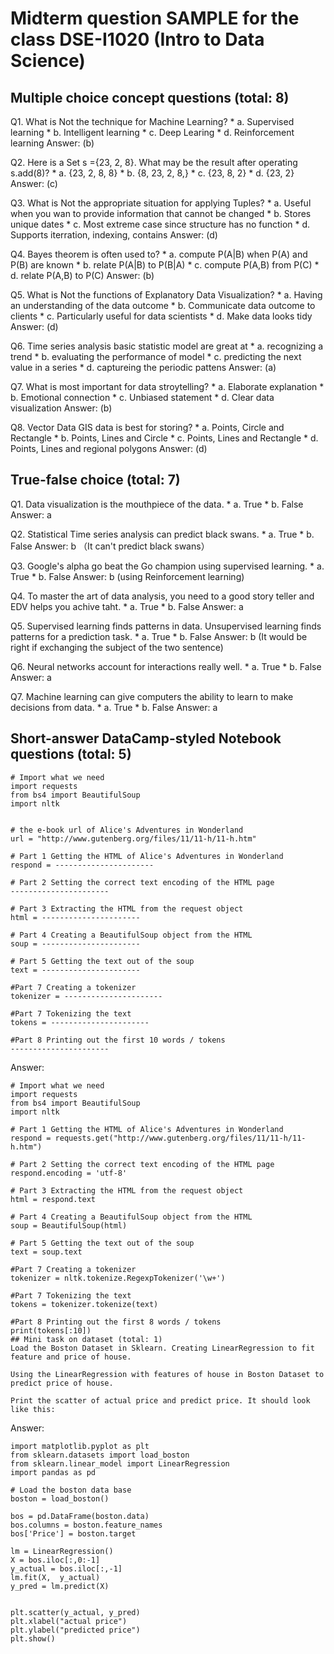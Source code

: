 # Midterm question SAMPLE for the class DSE-I1020 (Intro to Data Science) 
## Multiple choice concept questions (total: 8)
Q1. What is Not the technique for Machine Learning?
    * a. Supervised learning
    * b. Intelligent learning
    * c. Deep Learing
    * d. Reinforcement learning
Answer: (b)

Q2. Here is a Set s ={23, 2, 8}. What may be the result after operating s.add(8)?
    * a. {23, 2, 8, 8}
    * b. {8, 23, 2, 8,}
    * c. {23, 8, 2}
    * d. {23, 2}
Answer: (c)

Q3. What is Not the appropriate situation for applying Tuples?
    * a. Useful when you wan to provide information that cannot be changed
    * b. Stores unique dates
    * c. Most extreme case since structure has no function
    * d. Supports iterration, indexing, contains
Answer: (d)

Q4. Bayes theorem is often used to?
    * a. compute P(A|B) when P(A) and P(B) are known
    * b. relate P(A|B) to P(B|A)
    * c. compute P(A,B) from P(C)
    * d. relate P(A,B) to P(C)
Answer: (b)

Q5. What is Not the functions of Explanatory Data Visualization?
    * a. Having an understanding of the data outcome
    * b. Communicate data outcome to clients
    * c. Particularly useful for data scientists
    * d. Make data looks tidy
Answer: (d)

Q6. Time series analysis basic statistic model are great at
    * a. recognizing a trend
    * b. evaluating the performance of model
    * c. predicting the next value in a series
    * d. captureing the periodic pattens
Answer: (a)

Q7. What is most important for data stroytelling?
    * a. Elaborate explanation
    * b. Emotional connection
    * c. Unbiased statement
    * d. Clear data visualization
Answer: (b)

Q8. Vector Data GIS data is best for storing?
    * a. Points, Circle and Rectangle
    * b. Points, Lines and Circle
    * c. Points, Lines and Rectangle
    * d. Points, Lines and regional polygons
Answer: (d)
## True-false choice (total: 7)
Q1. Data visualization is the mouthpiece of the data. 
    * a. True 
    * b. False
Answer: a

Q2. Statistical Time series analysis can predict black swans. 
    * a. True 
    * b. False
Answer: b （It can't predict black swans）

Q3. Google's alpha go beat the Go champion using supervised learning. 
    * a. True 
    * b. False
Answer: b (using Reinforcement learning)

Q4. To master the art of data analysis, you need to a good story teller and EDV helps you achive taht. 
    * a. True 
    * b. False
Answer: a

Q5. Supervised learning finds patterns in data. Unsupervised learning finds patterns for a prediction task.
    * a. True 
    * b. False
Answer: b (It would be right if exchanging the subject of the two sentence)

Q6. Neural networks account for interactions really well. 
    * a. True 
    * b. False
Answer: a
    
Q7. Machine learning can give computers the ability to learn to make decisions from data. 
    * a. True 
    * b. False
Answer: a
## Short-answer DataCamp-styled Notebook questions (total: 5)
```
# Import what we need
import requests
from bs4 import BeautifulSoup
import nltk


# the e-book url of Alice's Adventures in Wonderland
url = "http://www.gutenberg.org/files/11/11-h/11-h.htm"

# Part 1 Getting the HTML of Alice's Adventures in Wonderland  
respond = ----------------------

# Part 2 Setting the correct text encoding of the HTML page
----------------------

# Part 3 Extracting the HTML from the request object
html = ----------------------

# Part 4 Creating a BeautifulSoup object from the HTML
soup = ----------------------

# Part 5 Getting the text out of the soup
text = ----------------------

#Part 7 Creating a tokenizer
tokenizer = ----------------------

#Part 7 Tokenizing the text
tokens = ----------------------

#Part 8 Printing out the first 10 words / tokens 
----------------------
```

Answer:
```
# Import what we need
import requests
from bs4 import BeautifulSoup
import nltk

# Part 1 Getting the HTML of Alice's Adventures in Wonderland  
respond = requests.get("http://www.gutenberg.org/files/11/11-h/11-h.htm")

# Part 2 Setting the correct text encoding of the HTML page
respond.encoding = 'utf-8'

# Part 3 Extracting the HTML from the request object
html = respond.text

# Part 4 Creating a BeautifulSoup object from the HTML
soup = BeautifulSoup(html)

# Part 5 Getting the text out of the soup
text = soup.text

#Part 7 Creating a tokenizer
tokenizer = nltk.tokenize.RegexpTokenizer('\w+')

#Part 7 Tokenizing the text
tokens = tokenizer.tokenize(text)

#Part 8 Printing out the first 8 words / tokens 
print(tokens[:10])
## Mini task on dataset (total: 1)
Load the Boston Dataset in Sklearn. Creating LinearRegression to fit feature and price of house.

Using the LinearRegression with features of house in Boston Dataset to predict price of house.

Print the scatter of actual price and predict price. It should look like this:
```

Answer:
```
import matplotlib.pyplot as plt
from sklearn.datasets import load_boston
from sklearn.linear_model import LinearRegression
import pandas as pd

# Load the boston data base 
boston = load_boston()

bos = pd.DataFrame(boston.data)
bos.columns = boston.feature_names
bos['Price'] = boston.target

lm = LinearRegression()
X = bos.iloc[:,0:-1]
y_actual = bos.iloc[:,-1]
lm.fit(X,  y_actual)
y_pred = lm.predict(X)


plt.scatter(y_actual, y_pred)
plt.xlabel("actual price")
plt.ylabel("predicted price")
plt.show()
```
